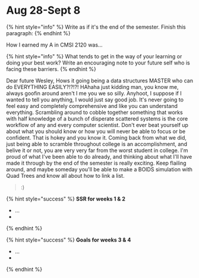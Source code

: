 # Aug 28-Sept 8

{% hint style="info" %}
Write as if it's the end of the semester. Finish this paragraph:
{% endhint %}

How I earned my A in CMSI 2120 was...

{% hint style="info" %}
What tends to get in the way of your learning or doing your best work? Write an encouraging note to your future self who is facing these barriers.
{% endhint %}

Dear future Wesley,
Hows it going being a data structures MASTER who can do EVERYTHING EASILY?!?!?!
HAhaha just kidding man, you know me, always goofin around aren't I me you we so silly.
Anyhoot, I suppose if I wanted to tell you anything, I would just say good job.
It's never going to feel easy and completely comprehensive and like you can understand everything. Scrambling around to cobble together something that works with half knowledge of a bunch of disperate scattered systems is the core workflow of any and every computer scientist. 
Don't ever beat yourself up about what you should know or how you will never be able to focus or be confident.
That is hokey and you know it.
Coming back from what we did, just being able to scramble throughout college is an accomplishment, and belive it or not, you are very very far from the worst student in college.
I'm proud of what I've been able to do already, and thinking about what I'll have made it through by the end of the semester is really exciting.
Keep flailing around, and maybe someday you'll be able to make a BOIDS simulation with Quad Trees and know all about how to link a list.

>:)
>

{% hint style="success" %}
**SSR for weeks 1 & 2**

* ...
*
{% endhint %}

{% hint style="success" %}
**Goals for weeks 3 & 4**

* ...
*
{% endhint %}

